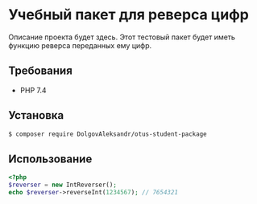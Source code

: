 # Учебный пакет для реверса цифр

Описание проекта будет здесь. Этот тестовый пакет будет иметь функцию реверса переданных ему цифр.

## Требования

* PHP 7.4

## Установка

```bash
$ composer require DolgovAleksandr/otus-student-package
```

## Использование

```php
<?php
$reverser = new IntReverser();
echo $reverser->reverseInt(1234567); // 7654321
``` 